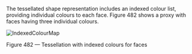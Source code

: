﻿The tessellated shape representation includes an indexed colour list, providing individual colours to each face. Figure 482 shows a proxy with faces having three individual colours.


![IndexedColourMap](../../figures/examples/tessellation_indexed_colours.png)

Figure 482 — Tessellation with indexed colours for faces



